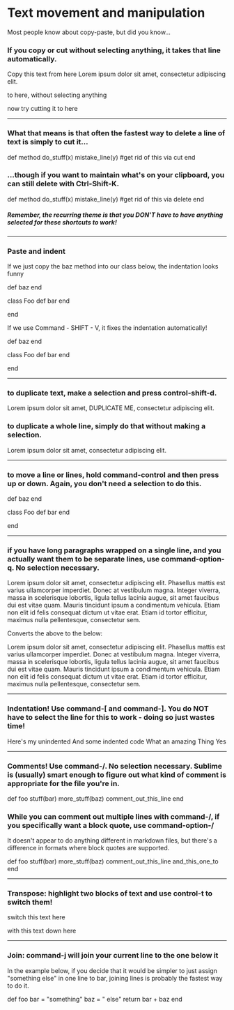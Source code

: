 # Text movement and manipulation

Most people know about copy-paste, but did you know...


### If you copy or cut without selecting anything, it takes that line automatically.

Copy this text from here
Lorem ipsum dolor sit amet, consectetur adipiscing elit.


to here, without selecting anything


now try cutting it to here

************************

### What that means is that often the fastest way to delete a line of text is simply to cut it...

  def method
    do_stuff(x)
    mistake_line(y) #get rid of this via cut
  end

### ...though if you want to maintain what's on your clipboard, you can still delete with Ctrl-Shift-K.

def method
  do_stuff(x)
  mistake_line(y) #get rid of this via delete
end



##### Remember, the recurring theme is that you DON'T have to have anything selected for these shortcuts to work!

************************

### Paste and indent
If we just copy the baz method into our class below, the indentation looks funny

def baz
end


class Foo
  def bar
  end

end


If we use Command - SHIFT - V, it fixes the indentation automatically!

def baz
end


class Foo
  def bar
  end

end

************************

### to duplicate text, make a selection and press control-shift-d.

Lorem ipsum dolor sit amet, DUPLICATE ME, consectetur adipiscing elit.

### to duplicate a whole line, simply do that without making a selection.

Lorem ipsum dolor sit amet, consectetur adipiscing elit.

************************

### to move a line or lines, hold command-control and then press up or down. Again, you don't need a selection to do this.

def baz
end


class Foo
  def bar
  end

end



************************

### if you have long paragraphs wrapped on a single line, and you actually want them to be separate lines, use command-option-q. No selection necessary.

Lorem ipsum dolor sit amet, consectetur adipiscing elit. Phasellus mattis est varius ullamcorper imperdiet. Donec at vestibulum magna. Integer viverra, massa in scelerisque lobortis, ligula tellus lacinia augue, sit amet faucibus dui est vitae quam. Mauris tincidunt ipsum a condimentum vehicula. Etiam non elit id felis consequat dictum ut vitae erat. Etiam id tortor efficitur, maximus nulla pellentesque, consectetur sem.

Converts the above to the below:

Lorem ipsum dolor sit amet, consectetur adipiscing elit. Phasellus mattis est
varius ullamcorper imperdiet. Donec at vestibulum magna. Integer viverra,
massa in scelerisque lobortis, ligula tellus lacinia augue, sit amet faucibus
dui est vitae quam. Mauris tincidunt ipsum a condimentum vehicula. Etiam non
elit id felis consequat dictum ut vitae erat. Etiam id tortor efficitur,
maximus nulla pellentesque, consectetur sem.


************************

### Indentation! Use command-[ and command-]. You do NOT have to select the line for this to work - doing so just wastes time!

Here's my unindented
  And some indented code
    What an amazing
  Thing
Yes



************************

### Comments! Use command-/. No selection necessary. Sublime is (usually) smart enough to figure out what kind of comment is appropriate for the file you're in.

def foo
  stuff(bar)
  more_stuff(baz)
  comment_out_this_line
end

### While you can comment out multiple lines with command-/, if you specifically want a block quote, use command-option-/

It doesn't appear to do anything different in markdown files, but there's a difference in formats where block quotes are supported.

def foo
  stuff(bar)
  more_stuff(baz)
  comment_out_this_line
  and_this_one_to
end


************************

### Transpose: highlight two blocks of text and use control-t to switch them!

switch this text here


with this text down here



************************

### Join: command-j will join your current line to the one below it
In the example below, if you decide that it would be simpler to just assign "something else" in one line to bar, joining lines is probably the fastest way to do it.

def foo
  bar = "something"
  baz = " else"
  return bar + baz
end



